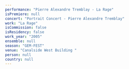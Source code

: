 ```yaml
---
performance: "Pierre Alexandre Tremblay - La Rage"
isPremiere: null
concert: "Portrait Concert - Pierre Alexandre Tremblay"
work: "La Rage"
isCommission: false
isResidency: false
work_year: "2005"
ensemble: null
season: "GEM-FEST"
venue: "Canalside West Building "
person: null
country: null
---
```


